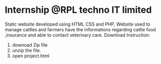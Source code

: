 # Internship @RPL techno IT limited
Static website developed using HTML CSS and PHP, Website used to manage cattles and farmers have the informations regarding cattle food ,insurance and able to contact veterinary care.
Download Instruction: 

1. downoad Zip file
2. unzip the file.
3. open project.html
